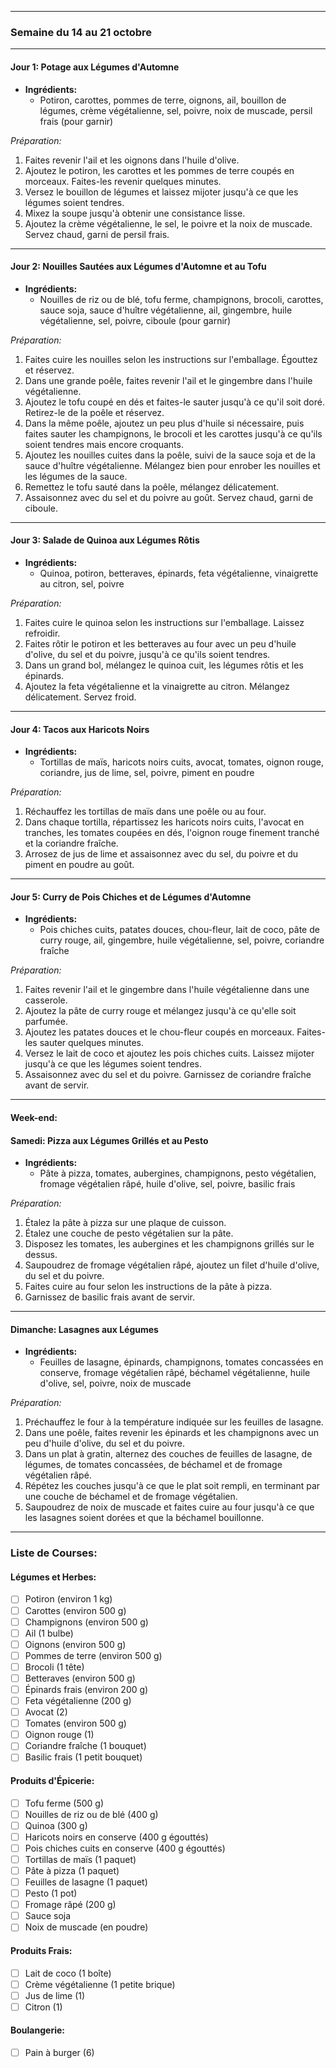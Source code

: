 
---

### **Semaine du 14 au 21 octobre**

---

#### **Jour 1: Potage aux Légumes d'Automne**
- **Ingrédients:**
  - Potiron, carottes, pommes de terre, oignons, ail, bouillon de légumes, crème végétalienne, sel, poivre, noix de muscade, persil frais (pour garnir)
  
*Préparation:*
1. Faites revenir l'ail et les oignons dans l'huile d'olive.
2. Ajoutez le potiron, les carottes et les pommes de terre coupés en morceaux. Faites-les revenir quelques minutes.
3. Versez le bouillon de légumes et laissez mijoter jusqu'à ce que les légumes soient tendres.
4. Mixez la soupe jusqu'à obtenir une consistance lisse.
5. Ajoutez la crème végétalienne, le sel, le poivre et la noix de muscade. Servez chaud, garni de persil frais.

---

#### **Jour 2: Nouilles Sautées aux Légumes d'Automne et au Tofu**
- **Ingrédients:**
  - Nouilles de riz ou de blé, tofu ferme, champignons, brocoli, carottes, sauce soja, sauce d'huître végétalienne, ail, gingembre, huile végétalienne, sel, poivre, ciboule (pour garnir)

*Préparation:*
1. Faites cuire les nouilles selon les instructions sur l'emballage. Égouttez et réservez.
2. Dans une grande poêle, faites revenir l'ail et le gingembre dans l'huile végétalienne.
3. Ajoutez le tofu coupé en dés et faites-le sauter jusqu'à ce qu'il soit doré. Retirez-le de la poêle et réservez.
4. Dans la même poêle, ajoutez un peu plus d'huile si nécessaire, puis faites sauter les champignons, le brocoli et les carottes jusqu'à ce qu'ils soient tendres mais encore croquants.
5. Ajoutez les nouilles cuites dans la poêle, suivi de la sauce soja et de la sauce d'huître végétalienne. Mélangez bien pour enrober les nouilles et les légumes de la sauce.
6. Remettez le tofu sauté dans la poêle, mélangez délicatement.
7. Assaisonnez avec du sel et du poivre au goût. Servez chaud, garni de ciboule.

---

#### **Jour 3: Salade de Quinoa aux Légumes Rôtis**
- **Ingrédients:**
  - Quinoa, potiron, betteraves, épinards, feta végétalienne, vinaigrette au citron, sel, poivre
  
*Préparation:*
1. Faites cuire le quinoa selon les instructions sur l'emballage. Laissez refroidir.
2. Faites rôtir le potiron et les betteraves au four avec un peu d'huile d'olive, du sel et du poivre, jusqu'à ce qu'ils soient tendres.
3. Dans un grand bol, mélangez le quinoa cuit, les légumes rôtis et les épinards.
4. Ajoutez la feta végétalienne et la vinaigrette au citron. Mélangez délicatement. Servez froid.

---

#### **Jour 4: Tacos aux Haricots Noirs**
- **Ingrédients:**
  - Tortillas de maïs, haricots noirs cuits, avocat, tomates, oignon rouge, coriandre, jus de lime, sel, poivre, piment en poudre
  
*Préparation:*
1. Réchauffez les tortillas de maïs dans une poêle ou au four.
2. Dans chaque tortilla, répartissez les haricots noirs cuits, l'avocat en tranches, les tomates coupées en dés, l'oignon rouge finement tranché et la coriandre fraîche.
3. Arrosez de jus de lime et assaisonnez avec du sel, du poivre et du piment en poudre au goût.

---

#### **Jour 5: Curry de Pois Chiches et de Légumes d'Automne**
- **Ingrédients:**
  - Pois chiches cuits, patates douces, chou-fleur, lait de coco, pâte de curry rouge, ail, gingembre, huile végétalienne, sel, poivre, coriandre fraîche
  
*Préparation:*
1. Faites revenir l'ail et le gingembre dans l'huile végétalienne dans une casserole.
2. Ajoutez la pâte de curry rouge et mélangez jusqu'à ce qu'elle soit parfumée.
3. Ajoutez les patates douces et le chou-fleur coupés en morceaux. Faites-les sauter quelques minutes.
4. Versez le lait de coco et ajoutez les pois chiches cuits. Laissez mijoter jusqu'à ce que les légumes soient tendres.
5. Assaisonnez avec du sel et du poivre. Garnissez de coriandre fraîche avant de servir.

---

#### **Week-end:**

#### **Samedi: Pizza aux Légumes Grillés et au Pesto**
- **Ingrédients:**
  - Pâte à pizza, tomates, aubergines, champignons, pesto végétalien, fromage végétalien râpé, huile d'olive, sel, poivre, basilic frais
  
*Préparation:*
1. Étalez la pâte à pizza sur une plaque de cuisson.
2. Étalez une couche de pesto végétalien sur la pâte.
3. Disposez les tomates, les aubergines et les champignons grillés sur le dessus.
4. Saupoudrez de fromage végétalien râpé, ajoutez un filet d'huile d'olive, du sel et du poivre.
5. Faites cuire au four selon les instructions de la pâte à pizza.
6. Garnissez de basilic frais avant de servir.

---

#### **Dimanche: Lasagnes aux Légumes**
- **Ingrédients:**
  - Feuilles de lasagne, épinards, champignons, tomates concassées en conserve, fromage végétalien râpé, béchamel végétalienne, huile d'olive, sel, poivre, noix de muscade
  
*Préparation:*
1. Préchauffez le four à la température indiquée sur les feuilles de lasagne.
2. Dans une poêle, faites revenir les épinards et les champignons avec un peu d'huile d'olive, du sel et du poivre.
3. Dans un plat à gratin, alternez des couches de feuilles de lasagne, de légumes, de tomates concassées, de béchamel et de fromage végétalien râpé.
4. Répétez les couches jusqu'à ce que le plat soit rempli, en terminant par une couche de béchamel et de fromage végétalien.
5. Saupoudrez de noix de muscade et faites cuire au four jusqu'à ce que les lasagnes soient dorées et que la béchamel bouillonne.

---

### **Liste de Courses:**

#### **Légumes et Herbes:**
- [ ] Potiron (environ 1 kg)
- [ ] Carottes (environ 500 g)
- [ ] Champignons (environ 500 g)
- [ ] Ail (1 bulbe)
- [ ] Oignons (environ 500 g)
- [ ] Pommes de terre (environ 500 g)
- [ ] Brocoli (1 tête)
- [ ] Betteraves (environ 500 g)
- [ ] Épinards frais (environ 200 g)
- [ ] Feta végétalienne (200 g)
- [ ] Avocat (2)
- [ ] Tomates (environ 500 g)
- [ ] Oignon rouge (1)
- [ ] Coriandre fraîche (1 bouquet)
- [ ] Basilic frais (1 petit bouquet)

#### **Produits d'Épicerie:**
- [ ] Tofu ferme (500 g)
- [ ] Nouilles de riz ou de blé (400 g)
- [ ] Quinoa (300 g)
- [ ] Haricots noirs en conserve (400 g égouttés)
- [ ] Pois chiches cuits en conserve (400 g égouttés)
- [ ] Tortillas de maïs (1 paquet)
- [ ] Pâte à pizza (1 paquet)
- [ ] Feuilles de lasagne (1 paquet)
- [ ] Pesto (1 pot)
- [ ] Fromage râpé (200 g)
- [ ] Sauce soja
- [ ] Noix de muscade (en poudre)

#### **Produits Frais:**
- [ ] Lait de coco (1 boîte)
- [ ] Crème végétalienne (1 petite brique)
- [ ] Jus de lime (1)
- [ ] Citron (1)

#### **Boulangerie:**
- [ ] Pain à burger (6)